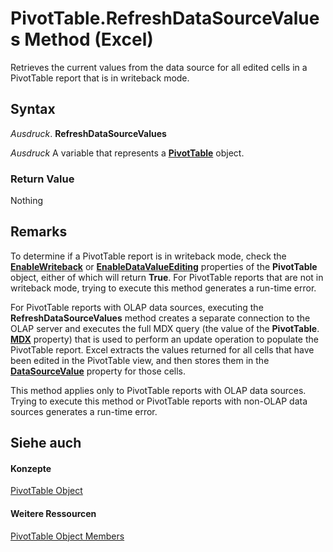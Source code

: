 
# PivotTable.RefreshDataSourceValues Method (Excel)

Retrieves the current values from the data source for all edited cells in a PivotTable report that is in writeback mode.


## Syntax

 _Ausdruck_. **RefreshDataSourceValues**

 _Ausdruck_ A variable that represents a **[PivotTable](a9c1d4a0-78a9-f9a6-6daf-91cb63e45842.md)** object.


### Return Value

Nothing


## Remarks

To determine if a PivotTable report is in writeback mode, check the  **[EnableWriteback](d13b3db8-070a-3b29-9ff7-bfdcd143e5fa.md)** or **[EnableDataValueEditing](57b4ed51-46d5-0d9f-d947-cdc45e523095.md)** properties of the **PivotTable** object, either of which will return **True**. For PivotTable reports that are not in writeback mode, trying to execute this method generates a run-time error.

For PivotTable reports with OLAP data sources, executing the  **RefreshDataSourceValues** method creates a separate connection to the OLAP server and executes the full MDX query (the value of the **PivotTable**. **[MDX](50a211c9-4b46-568c-5313-fd093d99a140.md)** property) that is used to perform an update operation to populate the PivotTable report. Excel extracts the values returned for all cells that have been edited in the PivotTable view, and then stores them in the **[DataSourceValue](99cd270c-775c-3cca-99dd-1a2864b872b2.md)** property for those cells.

This method applies only to PivotTable reports with OLAP data sources. Trying to execute this method or PivotTable reports with non-OLAP data sources generates a run-time error.


## Siehe auch


#### Konzepte


[PivotTable Object](a9c1d4a0-78a9-f9a6-6daf-91cb63e45842.md)
#### Weitere Ressourcen


[PivotTable Object Members](http://msdn.microsoft.com/library/8e8d1692-cf32-63c6-a1f6-54ddcc2a4964%28Office.15%29.aspx)